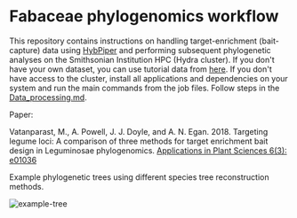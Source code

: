 # Fabaceae phylogenomics workflow
This repository contains instructions on handling target-enrichment (bait-capture) data using [HybPiper](https://github.com/mossmatters/HybPiper) and performing subsequent phylogenetic analyses on the Smithsonian Institution HPC (Hydra cluster). If you don't have your own dataset, you can use tutorial data from [here](https://github.com/mossmatters/HybPiper/tree/master/test_dataset). If you don't have access to the cluster, install all applications and dependencies on your system and run the main commands from the job files. Follow steps in the [Data_processing.md](https://github.com/Smithsonian/Fabaceae_Phylogenomics_workflow/blob/master/Data_processing.md).

Paper:

Vatanparast, M., A. Powell, J. J. Doyle, and A. N. Egan. 2018. Targeting legume loci: A comparison of three methods for target enrichment bait design in Leguminosae phylogenomics. [Applications in Plant Sciences 6(3): e01036](https://onlinelibrary.wiley.com/doi/full/10.1002/aps3.1036)




Example phylogenetic trees using different species tree reconstruction methods.

![example-tree](https://user-images.githubusercontent.com/13125143/35277516-f3342a4e-003e-11e8-8fa7-9bb5c513a2b0.jpg)
